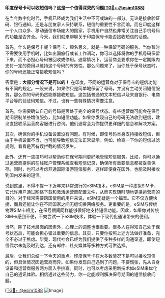 **印度保号卡可以收短信吗？这是一个值得深究的问题[[TG💪+ @esim1088](https://t.me/s/esim1088)]**

在当今数字化时代，手机已经成为我们生活中不可或缺的一部分。无论是接收验证码、银行通知，还是与朋友家人保持联系，短信的重要性不言而喻。而在印度这样一个人口众多、移动通信市场庞大的国家，手机用户自然也非常关注自己手机号码的功能是否齐全。今天，我们就来聊聊关于印度保号卡能否接收短信的话题。

首先，什么是保号卡呢？保号卡，顾名思义，就是一种保留号码的服务。当你暂时不需要使用手机时，比如出国旅行或者工作调动，你可以选择将你的手机号码保留下来，而不必担心号码被回收或停用。通常情况下，运营商会要求你在一定期限内支付一定的费用以维持这个号码的有效性。那么问题来了，当你处于保号状态时，你的号码还能正常接收短信吗？

答案是：**大部分情况下是可以的！** 在印度，不同的运营商对于保号卡的短信功能有不同的规定。一般来说，如果你只是简单地保留了号码，并没有主动关闭短信服务，那么你的号码仍然能够接收短信。这包括普通的文本短信以及来自银行、电商平台等的验证码短信。不过，也有一些特殊情况需要注意。

首先，你需要确认自己的号码是否处于完全的保号状态。有些运营商可能会在保号期间限制某些增值服务，比如短信功能。如果你发现自己的号码无法收到短信，建议直接联系运营商客服进行咨询。他们通常会为你提供更详细的信息和解决方案。

其次，确保你的手机设备设置没有问题。有时候，即使号码本身支持接收短信，但由于手机设置不当，也可能导致短信无法正常显示。例如，检查一下你的短信过滤规则，看看是否有误拦截的情况发生。

此外，还有一些技巧可以帮助你在保号期间更好地管理短信服务。比如，你可以通过运营商提供的在线账户管理系统查看短信记录，确保所有重要信息都被妥善保存。同时，也可以考虑开通国际漫游短信服务，这样即便身在国外，也能及时接收到国内发来的短信。

说到这里，不得不提一下近年来非常流行的eSIM技术。eSIM是一种虚拟SIM卡，它允许用户通过网络下载和激活运营商配置文件，从而实现随时随地更换运营商的目的。对于经常需要跨国使用的用户来说，eSIM无疑是一个福音。它不仅方便快捷，而且还能让你在不同国家之间无缝切换网络服务。更重要的是，eSIM与传统物理SIM卡相比，在保号期间同样能够很好地支持短信功能。因此，如果你对传统SIM卡感到不便，不妨尝试一下eSIM技术，体验一下现代化通讯带来的便利。

当然，除了技术层面的因素外，心理上的调整也很重要。很多人在得知自己处于保号状态后，可能会担心错过重要的信息。其实，只要你按照上述方法做好准备，完全不必过于焦虑。毕竟，现代社会已经为我们提供了多种多样的沟通渠道，即使短信偶尔未能及时到达，还有邮件、社交媒体等多种方式可供选择。

最后，让我们总结一下今天的重点。印度保号卡在大多数情况下是可以接收短信的，但具体情况因运营商而异。如果你发现自己遇到了问题，不要慌张，先从自身设备和运营商服务两方面入手排查。同时，也可以考虑采用新技术如eSIM来优化自己的通讯体验。相信通过这些努力，你一定能顺利解决保号期间的短信接收问题。

[[TG💪+ @esim1088](https://t.me/s/esim1088) ![Image](https://i.postimg.cc/4NQfJmqS/Snipaste-2025-05-13-00-14-12.png)]